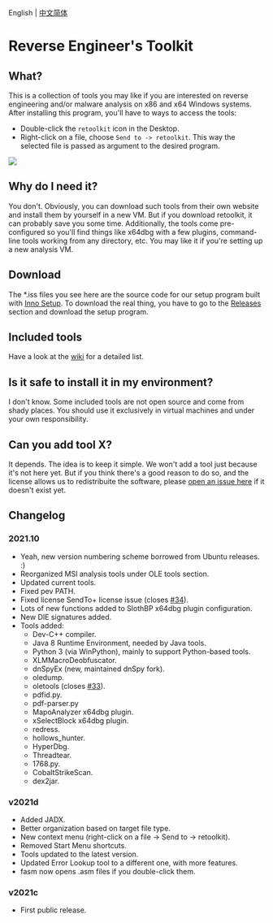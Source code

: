 English | [中文简体](./README_zh_CN.md)

# Reverse Engineer's Toolkit

## What?

This is a collection of tools you may like if you are interested on reverse engineering and/or malware analysis on x86 and x64 Windows systems. After installing this program, you'll have to ways to access the tools:

* Double-click the `retoolkit` icon in the Desktop.
* Right-click on a file, choose `Send to -> retoolkit`. This way the selected file is passed as argument to the desired program.

![](assets/retoolkit.gif)

## Why do I need it?

You don't. Obviously, you can download such tools from their own website and install them by yourself in a new VM. But if you download retoolkit, it can probably save you some time. Additionally, the tools come pre-configured so you'll find things like x64dbg with a few plugins, command-line tools working from any directory, etc. You may like it if you're setting up a new analysis VM.

## Download

The *.iss files you see here are the source code for our setup program built with [Inno Setup](https://jrsoftware.org/isinfo.php). To download the real thing, you have to go to the [Releases](https://github.com/mentebinaria/retoolkit/releases) section and download the setup program.

## Included tools

Have a look at the [wiki](https://github.com/mentebinaria/retoolkit/wiki) for a detailed list.

## Is it safe to install it in my environment?

I don't know. Some included tools are not open source and come from shady places. You should use it exclusively in virtual machines and under your own responsibility.

## Can you add tool X?

It depends. The idea is to keep it simple. We won't add a tool just because it's not here yet. But if you think there's a good reason to do so, and the license allows us to redistribuite the software, please [open an issue here](https://github.com/mentebinaria/retoolkit/issues?q=label%3Atool-request+) if it doesn't exist yet.

## Changelog

### 2021.10

* Yeah, new version numbering scheme borrowed from Ubuntu releases. :)
* Reorganized MSI analysis tools under OLE tools section.
* Updated current tools.
* Fixed pev PATH.
* Fixed license SendTo+ license issue (closes [#34](https://github.com/mentebinaria/retoolkit/issues/34)).
* Lots of new functions added to SlothBP x64dbg plugin configuration.
* New DIE signatures added.
* Tools added:
    * Dev-C++ compiler.
    * Java 8 Runtime Environment, needed by Java tools.
    * Python 3 (via WinPython), mainly to support Python-based tools.
    * XLMMacroDeobfuscator.
    * dnSpyEx (new, maintained dnSpy fork).  
    * oledump.
    * oletools (closes [#33](https://github.com/mentebinaria/retoolkit/issues/33)).
    * pdfid.py.
    * pdf-parser.py
    * MapoAnalyzer x64dbg plugin.
    * xSelectBlock x64dbg plugin.
    * redress.
    * hollows_hunter.
    * HyperDbg.
    * Threadtear.
    * 1768.py.
    * CobaltStrikeScan.
    * dex2jar.

### v2021d

* Added JADX.
* Better organization based on target file type.
* New context menu (right-click on a file -> Send to -> retoolkit).
* Removed Start Menu shortcuts.
* Tools updated to the latest version.
* Updated Error Lookup tool to a different one, with more features.
* fasm now opens .asm files if you double-click them.

### v2021c
* First public release.
